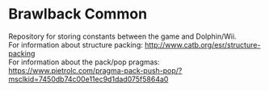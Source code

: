 # Brawlback Common
Repository for storing constants between the game and Dolphin/Wii.  
For information about structure packing: http://www.catb.org/esr/structure-packing  
For information about the pack/pop pragmas: https://www.pietrolc.com/pragma-pack-push-pop/?msclkid=7450db74c00e11ec9d1dad075f5864a0
